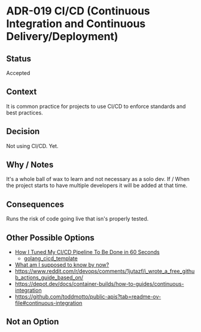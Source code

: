 # ADR-019 CI/CD (Continuous Integration and Continuous Delivery/Deployment)

## Status

Accepted

## Context

It is common practice for projects to use CI/CD to enforce standards and best
practices.

## Decision

Not using CI/CD. Yet.

## Why / Notes

It's a whole ball of wax to learn and not necessary as a solo dev. If / When the
project starts to have multiple developers it will be added at that time.

## Consequences

Runs the risk of code going live that isn's properly tested.

## Other Possible Options

- [How I Tuned My CI/CD Pipeline To Be Done in 60 Seconds](https://mzfit.app/blog/the_one_where_i_tune_my_cdcd_pipeline/)
  - [golang_cicd_template](https://github.com/sethgecko13/golang_cicd_template)
- [What am I supposed to know by now?](https://www.reddit.com/r/devops/comments/1jsc3ti/what_am_i_supposed_to_know_by_now/)
- https://www.reddit.com/r/devops/comments/1jutazf/i_wrote_a_free_github_actions_guide_based_on/
- https://depot.dev/docs/container-builds/how-to-guides/continuous-integration
- https://github.com/toddmotto/public-apis?tab=readme-ov-file#continuous-integration

## Not an Option

